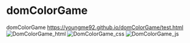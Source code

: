 # domColorGame
 domColorGame
https://youngme92.github.io/domColorGame/test.html
![DomColorGame_html](https://user-images.githubusercontent.com/50010735/75133325-ad37ba00-571d-11ea-8033-d6fd5e044fe5.jpeg)
![DomColorGame_css](https://user-images.githubusercontent.com/50010735/75133329-b163d780-571d-11ea-9ac9-6bca9dbeb722.jpeg)
![DomColorGame_js](https://user-images.githubusercontent.com/50010735/75133332-b32d9b00-571d-11ea-9b42-c93de02c4d93.jpeg)
